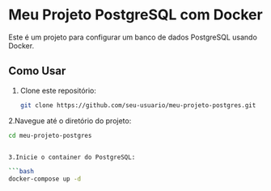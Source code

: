 # Meu Projeto PostgreSQL com Docker

Este é um projeto para configurar um banco de dados PostgreSQL usando Docker.

## Como Usar

1. Clone este repositório:
   ```bash
   git clone https://github.com/seu-usuario/meu-projeto-postgres.git


2.Navegue até o diretório do projeto:

```bash
cd meu-projeto-postgres


3.Inicie o container do PostgreSQL:

```bash
docker-compose up -d

